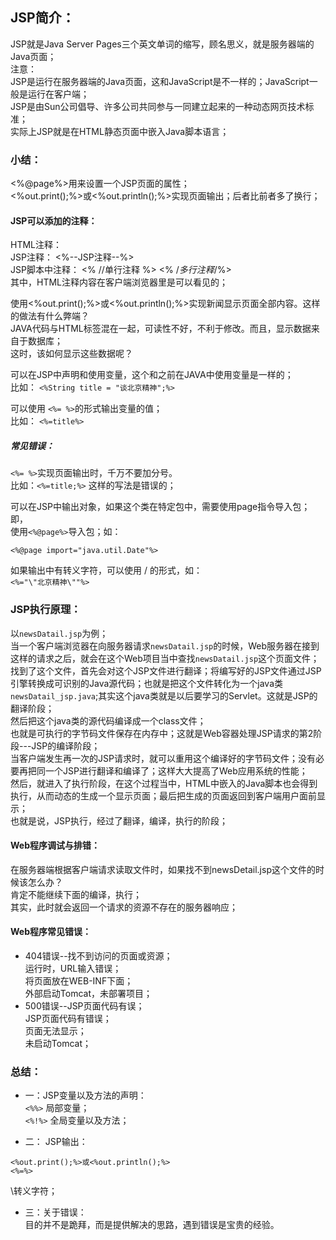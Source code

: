 ## JSP简介：
JSP就是Java Server Pages三个英文单词的缩写，顾名思义，就是服务器端的Java页面；  
注意：   
JSP是运行在服务器端的Java页面，这和JavaScript是不一样的；JavaScript一般是运行在客户端；   
JSP是由Sun公司倡导、许多公司共同参与一同建立起来的一种动态网页技术标准；   
实际上JSP就是在HTML静态页面中嵌入Java脚本语言；   

### 小结：
<%@page%>用来设置一个JSP页面的属性；   
<%out.print();%>或<%out.println();%>实现页面输出；后者比前者多了换行；    
#### JSP可以添加的注释：
HTML注释： <!--HTML注释-->   
JSP注释：  <%--JSP注释--%>    
JSP脚本中注释： <% //单行注释 %> <% /*多行注释*/%>   
其中，HTML注释内容在客户端浏览器里是可以看见的；    


使用<%out.print();%>或<%out.println();%>实现新闻显示页面全部内容。这样的做法有什么弊端？   
JAVA代码与HTML标签混在一起，可读性不好，不利于修改。而且，显示数据来自于数据库；   
这时，该如何显示这些数据呢？    


可以在JSP中声明和使用变量，这个和之前在JAVA中使用变量是一样的；   
比如： `<%String title = "谈北京精神";%> `       

可以使用 `<%= %>`的形式输出变量的值；    
比如： `<%=title%>`      
##### 常见错误：
`<%= %>`实现页面输出时，千万不要加分号。   
比如：`<%=title;%>` 这样的写法是错误的；      

可以在JSP中输出对象，如果这个类在特定包中，需要使用page指令导入包；即，  
使用`<%@page%>`导入包；如：   
```
<%@page import="java.util.Date"%>
```
如果输出中有转义字符，可以使用 / 的形式，如：   
`<%="\"北京精神\""%>`

### JSP执行原理：
以`newsDatail.jsp`为例；   
当一个客户端浏览器在向服务器请求`newsDatail.jsp`的时候，Web服务器在接到这样的请求之后，就会在这个Web项目当中查找`newsDatail.jsp`这个页面文件；找到了这个文件，首先会对这个JSP文件进行翻译；将编写好的JSP文件通过JSP引擎转换成可识别的Java源代码；也就是把这个文件转化为一个java类`newsDatail_jsp.java`;其实这个java类就是以后要学习的Servlet。这就是JSP的翻译阶段；   
然后把这个java类的源代码编译成一个class文件；  
也就是可执行的字节码文件保存在内存中；这就是Web容器处理JSP请求的第2阶段---JSP的编译阶段；   
当客户端发生再一次的JSP请求时，就可以重用这个编译好的字节码文件；没有必要再把同一个JSP进行翻译和编译了；这样大大提高了Web应用系统的性能；   
然后，就进入了执行阶段，在这个过程当中，HTML中嵌入的Java脚本也会得到执行，从而动态的生成一个显示页面；最后把生成的页面返回到客户端用户面前显示；   
也就是说，JSP执行，经过了翻译，编译，执行的阶段；   


#### Web程序调试与排错：
在服务器端根据客户端请求读取文件时，如果找不到newsDetail.jsp这个文件的时候该怎么办？  
肯定不能继续下面的编译，执行；   
其实，此时就会返回一个请求的资源不存在的服务器响应；   
#### Web程序常见错误：
- 404错误--找不到访问的页面或资源；  
 运行时，URL输入错误；    
 将页面放在WEB-INF下面；   
 外部启动Tomcat，未部署项目；   
- 500错误--JSP页面代码有误；  
 JSP页面代码有错误；   
页面无法显示；   
 未启动Tomcat；    



### 总结：
- 一：JSP变量以及方法的声明：   
`<%%>`  局部变量；   
`<%!%>` 全局变量以及方法；   

- 二： JSP输出：   
```
<%out.print();%>或<%out.println();%>
<%=%>
```
\转义字符； 

-  三：关于错误：   
目的并不是跪拜，而是提供解决的思路，遇到错误是宝贵的经验。